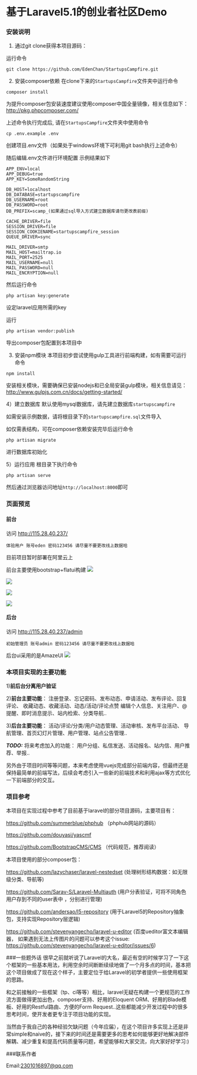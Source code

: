 # 基于Laravel5.1的创业者社区Demo

### 安装说明

1) 通过git clone获得本项目源码：

运行命令
```
git clone https://github.com/EdenChan/StartupsCampfire.git
```

2) 安装composer依赖
在clone下来的`StartupsCampfire`文件夹中运行命令
```
composer install
```
为提升composer包安装速度建议使用composer中国全量镜像，相关信息如下：
http://pkg.phpcomposer.com/

上述命令执行完成后,
请在`StartupsCampfire`文件夹中使用命令
```
cp .env.example .env
```
创建项目.env文件（如果处于windows环境下可利用git bash执行上述命令）

随后编辑.env文件进行环境配置
示例结果如下
```
APP_ENV=local
APP_DEBUG=true
APP_KEY=SomeRandomString

DB_HOST=localhost
DB_DATABASE=startupscampfire
DB_USERNAME=root
DB_PASSWORD=root
DB_PREFIX=scamp_(如果通过sql导入方式建立数据库请勿更改表前缀)

CACHE_DRIVER=file
SESSION_DRIVER=file
SESSION_COOKIENAME=startupscampfire_session
QUEUE_DRIVER=sync

MAIL_DRIVER=smtp
MAIL_HOST=mailtrap.io
MAIL_PORT=2525
MAIL_USERNAME=null
MAIL_PASSWORD=null
MAIL_ENCRYPTION=null
```
然后运行命令
```
php artisan key:generate
```
设定laravel应用所需的key

运行
```
php artisan vendor:publish
```
导出composer包配置到本项目中

3) 安装npm模块
本项目初步尝试使用gulp工具进行前端构建，如有需要可运行命令
```
npm install
```
安装相关模块，需要确保已安装nodejs和已全局安装gulp模块，相关信息请见：
http://www.gulpjs.com.cn/docs/getting-started/

4）建立数据库
默认使用mysql数据库，请先建立数据库`startupscampfire`

如需安装示例数据，请将根目录下的`startupscampfire.sql`文件导入

如仅需表结构，可在composer依赖安装完毕后运行命令
```
php artisan migrate
```
进行数据库初始化

5）运行应用
根目录下执行命令
```
php artisan serve
```
然后通过浏览器访问地址`http://localhost:8000`即可

### 页面预览

#### 前台
访问 http://115.28.40.237/
```
体验用户 账号eden 密码123456 请尽量不要更改线上数据哈
```

目前项目暂时部署在阿里云上

前台主要使用bootstrap+flatui构建
![](http://i13.tietuku.com/d259da2c268ddd85.png)

![](http://i13.tietuku.com/068c80fc9fc759ff.png)

![](http://i13.tietuku.com/9117cd456c445d86.png)

![](http://i13.tietuku.com/00aebb4f31f48e43.png)
#### 后台
访问 http://115.28.40.237/admin
```
初始管理员 账号admin 密码123456 请尽量不要更改线上数据哈
```
后台ui采用的是AmazeUI
![](http://i13.tietuku.com/c156f5744143186d.png)

### 本项目实现的主要功能
1)**前后台分离用户验证**

2)**前台主要功能**：
注册登录、忘记密码、发布动态、申请活动、发布评论、回复评论、
收藏动态、收藏活动、动态/活动/评论点赞
编辑个人信息、关注用户、@提醒、即时消息提示、站内检索、分类导航..

3)**后台主要功能**：
活动/评论/分类/用户动态管理、活动审核、发布平台活动、
导航管理、首页幻灯片管理、用户管理、站点公告管理..

***TODO:***
将来考虑加入的功能：
用户分组、私信发送、活动报名、站内信、用户推荐、举报..

另外由于项目时间等等问题，本来考虑使用vuejs完成部分前端内容，但最终还是保持最简单的前端写法，后续会考虑引入一些新的前端技术和利用ajax等方式优化一下前端部分的交互。

### 项目参考
本项目在实现过程中参考了目前基于laravel的部分项目源码，主要项目有：

https://github.com/summerblue/phphub （phphub网站的源码）

https://github.com/douyasi/yascmf

https://github.com/BootstrapCMS/CMS （代码规范，推荐阅读）

本项目使用的部分composer包：

https://github.com/lazychaser/laravel-nestedset 
(处理树形结构数据：如无限级分类、导航等)

https://github.com/Sarav-S/Laravel-Multiauth 
(用户分表验证，可将不同角色用户存到不同的user表中 ，分别进行管理)

https://github.com/andersao/l5-repository
(用于Laravel5的Repository抽象包，支持实现Repository层逻辑)

https://github.com/stevenyangecho/laravel-u-editor
(百度ueditor富文本编辑器，
如果遇到无法上传图片的问题可以参考这个issue:
https://github.com/stevenyangecho/laravel-u-editor/issues/6)

###一些题外话
很早之前就听说了Laravel的大名，最近有空的时候学习了一下这个框架的一些基本用法，利用空余时间断断续续地做了一个月多点的时间，基本把这个项目做成了现在这个样子，主要定位于给Laravel的初学者提供一些使用框架的思路。

和之前接触的一些框架（tp、ci等等）相比，laravel无疑在构建一个更规范的工作流方面做得更加出色，composer支持、好用的Eloquent ORM、好用的Blade模板、好用的Restful路由、方便的Form Request..这些都能减少开发过程中的很多思考时间，使开发者更专注于项目功能的实现。

当然由于我自己的各种经验欠缺问题（今年应届），在这个项目许多实现上还是非常simple和naive的，接下来的时间还是需要更多的思考如何能够更好地解决部件解耦、减少重复和提高代码质量等问题，希望能够和大家交流，向大家好好学习:)

###联系作者

Email:2301016897@qq.com
